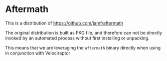 # Aftermath

This is a distribution of https://github.com/jamf/aftermath

The original distribution is built as PKG file, and therefore can not be directly invoked by an automated process without first installing or unpacking.

This means that we are leveraging the `aftermath` binary directly when using in conjunction with Velociraptor
